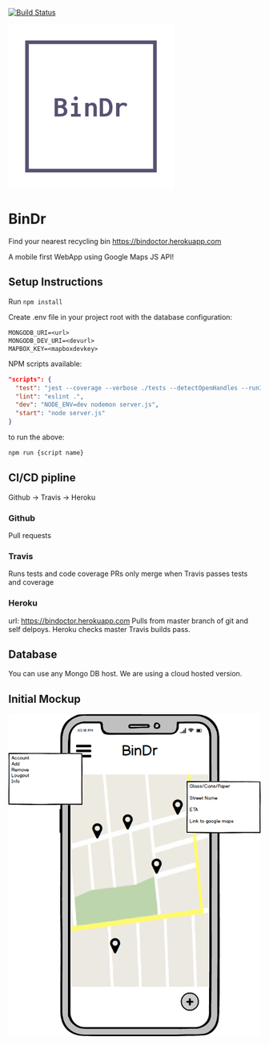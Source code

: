 [![Build Status](https://travis-ci.org/bindoctor/BinDr.svg?branch=master)](https://travis-ci.org/bindoctor/BinDr)



![Image of BinDr](resources/LogoDesigns/pinterest_profile_image.png)
# BinDr
Find your nearest recycling bin
https://bindoctor.herokuapp.com

A mobile first WebApp using Google Maps JS API!

## Setup Instructions
Run `npm install`

Create .env file in your project root with the database configuration:
```
MONGODB_URI=<url>
MONGODB_DEV_URI=<devurl>
MAPBOX_KEY=<mapboxdevkey>
```

NPM scripts available:
```json
"scripts": {
  "test": "jest --coverage --verbose ./tests --detectOpenHandles --runInBand",
  "lint": "eslint .",
  "dev": "NODE_ENV=dev nodemon server.js",
  "start": "node server.js"
}
```
to run the above:

```sh
npm run {script name}
```

## CI/CD pipline
Github -> Travis -> Heroku
### Github
Pull requests
### Travis
Runs tests and code coverage
PRs only merge when Travis passes tests and coverage
### Heroku
url: https://bindoctor.herokuapp.com
Pulls from master branch of git and self delpoys. Heroku checks master Travis builds pass.


## Database
You can use any Mongo DB host.
We are using a cloud hosted version.




## Initial Mockup

![Image of Homepage](Mockups/HomePage.png)

